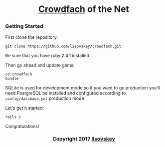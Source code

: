 # <p align="center">[Crowdfach](https://crowdfach.herokuapp.com) of the Net</p>
### Getting Started
First clone the repository:
```
git clone https://github.com/lisovskey/crowdfach.git
```
Be sure that you have ruby 2.4.1 installed

Then go ahead and update gems:
```
cd crowdfach
bundle
```
SQLite is used for development mode so if you want to go production you'll need PostgreSQL be installed and configured according to `config/database.yml` production mode

Let's get it started:
```
rails s
```
Congratulations!
### <p align="center">Copyright 2017 [lisovskey](https://vk.com/lisovskey)</p>
